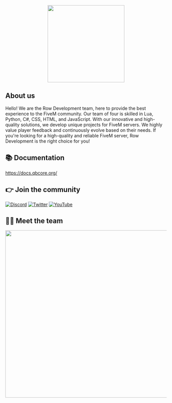 <p align="center">
  <img width="240" height="240" src="https://emsalsiz.xyz/assets/img/rowlogo.png">
</p>

## About us
Hello! We are the Row Development team, here to provide the best experience to the FiveM community. Our team of four is skilled in Lua, Python, C#, CSS, HTML, and JavaScript. With our innovative and high-quality solutions, we develop unique projects for FiveM servers. We highly value player feedback and continuously evolve based on their needs. If you're looking for a high-quality and reliable FiveM server, Row Development is the right choice for you!

## 📚 Documentation
https://docs.qbcore.org/

## 👉 Join the community
[![Discord](https://img.shields.io/badge/Discord-%237289DA.svg?style=for-the-badge&logo=discord&logoColor=white)](https://discord.gg/rowdev)
[![Twitter](https://img.shields.io/badge/Twitter-%231DA1F2.svg?style=for-the-badge&logo=Twitter&logoColor=white)](https://x.com/Row_Development)
[![YouTube](https://img.shields.io/badge/YouTube-%23FF0000.svg?style=for-the-badge&logo=YouTube&logoColor=white)](https://www.youtube.com/@Rowdevelopmentt)

## 👨‍💻 Meet the team
<p align="center">
 <img width="520" src=https://github-readme-stats.vercel.app/api?username=rowdevelopments&count_private=true&show_icons=true&title_color=e83c49&text_color=ffffff&icon_color=e83c49&hide_border=true&bg_color=282a36&layout=compact&hide_title=false&hide_rank=false>
</p>
